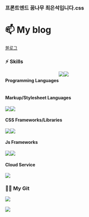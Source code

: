### 프론트엔드 꿈나무 최은석입니다.css
<div>
<h1 stlye="color:blue">📫 My blog</h1>
<a href="https://velog.io/@xnelb013">블로그</a>

<h3>⚡ Skills</h3>
<div style="display:flex">
<h4>Programming Languages</h4>
  <img src="https://img.shields.io/badge/javascript-F7DF1E?style=flat&logo=javascript&logoColor=white"/>
  <img src="https://img.shields.io/badge/typescript-3178C6?style=flat&logo=typescript&logoColor=white"/>
</div>

<h4>Markup/Stylesheet Languages</h4>
<div style="display:flex">
  <img src="https://img.shields.io/badge/html5-E34F26?style=flat&logo=html5&logoColor=white"/>
  <img src="https://img.shields.io/badge/css3-1572B6?style=flat&logo=css3&logoColor=white"/>
</div>

<h4>CSS Frameworks/Libraries</h4>
<div style="display:flex">
  <img src="https://img.shields.io/badge/tailwindcss-06B6D4?style=flat&logo=tailwindcss&logoColor=white"/>
  <img src="https://img.shields.io/badge/styledcomponents-DB7093?style=flat&logo=styledcomponents&logoColor=white"/>
</div>

<h4>Js Frameworks</h4>
<div style="display:flex">
  <img src="https://img.shields.io/badge/react-61DAFB?style=flat&logo=react&logoColor=white"/>
  <img src="https://img.shields.io/badge/nextdotjs-000000?style=flat&logo=nextdotjs&logoColor=white"/>
</div>

<h4>Cloud Service</h4>
<div style="display:flex">
  <img src="https://img.shields.io/badge/firebase-FFCA28?style=flat&logo=firebase&logoColor=white"/>
</div>

<h3>🙇‍♂️ My Git</h3>
<img src="https://github-readme-stats.vercel.app/api/top-langs/?username=xnelb013&layout=compact"><br><br>
<img src="https://github-readme-stats.vercel.app/api?username=xnelb013&show_icons=true">
</div>

<!--
**xnelb013/xnelb013** is a ✨ _special_ ✨ repository because its `README.md` (this file) appears on your GitHub profile.

Here are some ideas to get you started:

- 🔭 I’m currently working on ...
- 🌱 I’m currently learning ...
- 👯 I’m looking to collaborate on ...
- 🤔 I’m looking for help with ...
- 💬 Ask me about ...
- 📫 How to reach me: ...
- 😄 Pronouns: ...
- ⚡ Fun fact: ...
-->
